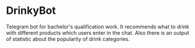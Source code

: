 # DrinkyBot

Telegram bot for bachelor's qualification work. 
It recommends what to drink with different products which users enter in the chat. 
Also there is an output of statistic about the popularity of drink categories.
